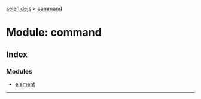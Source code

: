 [selenidejs](../README.md) > [command](../modules/command.md)

# Module: command

## Index

### Modules

* [element](command.element.md)

---


